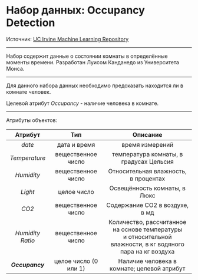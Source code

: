 Набор данных: Occupancy Detection
==

Источник: [UC Irvine Machine Learning Repository](https://archive.ics.uci.edu/ml/datasets/Occupancy+Detection+)
___
Набор содержит данные о состоянии комнаты в определённые моменты времени. Разработан Луисом Канданедо из Университета Монса.
___
Для данного набора данных необходимо предсказать находится ли в комнате человек.

Целевой атрибут *Occupancy* - наличие человека в комнате.
___
Атрибуты объектов:

|      Атрибут     |          Тип         |                                                    Описание                                                   |
|:----------------:|:--------------------:|:-------------------------------------------------------------------------------------------------------------:|
|      *date*      |     дата и время     |                                                время измерений                                                |
|   *Temperature*  |  вещественное число  |                                    температура комнаты, в градусах Цельсия                                    |
|    *Humidity*    |  вещественное число  |                                      Относительная влажность, в процентах                                     |
|      *Light*     |      целое число     |                                          Освещённость комнаты, в Люкс                                         |
|       *CO2*      |  вещественное число  |                                         Содержание СО2 в воздухе, в мд                                        |
| *Humidity Ratio* |  вещественное число  | Количество, рассчитанное на основе температуры<br>и относительной влажности, в кг водяного пара на кг воздуха |
|  __*Occupancy*__ | целое число (0 или 1) |                                  Наличие человека в комнате; целевой атрибут                                  |